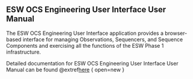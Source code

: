 ## ESW OCS Engineering User Interface User Manual

The ESW OCS Engineering User Interface application provides a browser-based interface for managing Observations, Sequencers, and Sequence Components 
and exercising all the functions of the ESW Phase 1 infrastructure.

Detailed documentation for ESW OCS Engineering User Interface User Manual can be found @extref[here](esw_ocs_eng_ui:index.html) { open=new }
